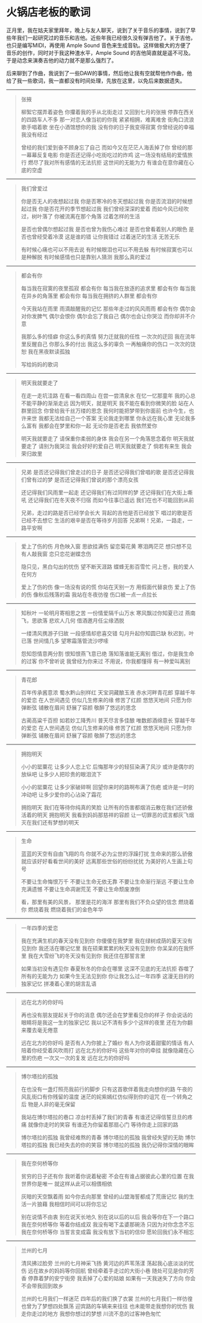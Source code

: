 # 火锅店老板的歌词

[annotation]: <id> (c7b511b8-332d-444c-ab16-07f47c6d3ac5)
[annotation]: <status> (protect)
[annotation]: <create_time> (2019-03-13 17:37:49)
[annotation]: <category> (心情随笔)
[annotation]: <tags> (歌词)
[annotation]: <url> (http://blog.ccyg.studio/article/c7b511b8-332d-444c-ab16-07f47c6d3ac5)

正月里，我在姑夫家里拜年，晚上与友人聊天，说到了关于音乐的事情，说到了早些年我们一起研究过的音乐和吉他。近些年我已经很久没有弹吉他了。关于吉他，也只是编写MIDI，再使用 Ample Sound 音色来生成音轨。这样做极大的方便了音乐的创作，同时对于我这种渣水平，Ample Sound 的吉他简直就是遥不可及。于是动念来演奏吉他的动力就不是那么强烈了。

后来聊到了作曲，我说到了一些DAW的事情，然后他让我有空就帮他作作曲，他给了我一些歌词，我一直都没有时间处理，先放在这里，以免后来数据遗失。

---

>张掖
>
>柳絮它摆弄着姿色
你攥着我的手从北街走过
又回到七月的张掖
停靠在西关的四路车人不多
那一对恋人像当初的你我
紧紧相拥，难离难舍
街角口流浪歌手唱着歌
坐在小酒馆想你的我
没有你的日子我变得寂寞
你曾经说的幸福我没有经过
>
>曾经的我们爱到奋不顾身忘了自己
而如今又在茫茫人海丢掉了你
曾经的那一幕幕反复电影
你是否还记得小吃街吃过的炸鸡
这一场没有结局的爱情旅行
燃尽了我对所有感情的无法抗拒
这世间的无能为力
有谁会在意你藏在心底的空虚

---

>我们曾爱过
>
>你是否无人的夜想起过我
你是否寒冷的冬天想起过我
你是否流泪的时候想起过我
你是否花开的季节想起过我
我们曾经深深的爱着
而如今风已经吹过，树叶落了
你被流离在那个角落
过着怎样的生活
>
>是否也曾偶尔想起过我
是否也曾为我伤心难过
是否也曾看着别人的眼色
是否也曾经受着冷漠
这是谁的错
让你我错过
过着迷茫的生活
无苦无乐
>
>有时候心痛也可以不用去说
有时候眼泪也可以不用去躲
有时候寂寞也可以是种解脱
有时候感情也只是靠别人猜测
我那么真的爱过

---

>都会有你
>
>每当我在寂寞的夜里孤寂
都会有你
每当我在放逐的追求里
都会有你
每当我在异乡的角落里
都会有你
每当我在拥挤的人群里
都会有你
>
>今天我站在雨里
雨滴敲醒我的记忆
那些年走过的风风雨雨
都会有你
偶尔会对你发脾气
偶尔会恨你
偶尔会忘了我自己
偶尔也会让你哭泣
而你却并不介意
>
>我那么多的怪癖
你这么多的真情
努力迁就我的任性
一次次的迂回
我在流年里反醒自己
你那么多的付出
我这么多的辜负
一再触痛你的伤口
一次次的饶恕
我在黑夜默读孤独
>
>写给妈妈的歌词

---

>明天我就要走了
>
>在走一走坑洼路
在看一看四周山
在尝一尝清泉水
在忆一忆那童年
我的心总不能平静的渐渐走远
因为明天，就是明天
我不能在看到你微笑的脸
站在人群里回念
你曾给我千丝万缕的思念
我何时能把梦带到你面前
也许今生，也许来世
我都无法给自己一个答案
无论我走到哪里
你永远在我心里
无论我多么富有
我都会在梦里和你一起
无论你是否老去
我依然爱你
>
>明天我就要走了
请保重你柔弱的身体
我会在另一个角落思念着你
明天我就要走了
请别为我哭泣
我会好好的爱自己
明天我就要走了
倘若有来生
我会荣归故里

---

>兄弟
>是否还记得我们曾走过的日子
是否还记得我们曾唱的歌
是否还记得我们曾有过的梦
是否还记得我们曾说的那个漂亮女孩
>
>还记得我们风雨里一起走
还记得我们有过同样的梦
还记得我们在大街上嘶吼
还记得我们在冬天夜不归宿
而如今往事已遥远
我们在也不可能回到从前
>
>兄弟，走过的路是否已经学会长大
背起的吉他是否已经放下
唱过的歌是否已经不去想它
生活的艰辛是否在等待岁月回答
兄弟啊！兄弟，一路走，一路平安啊

---
>
>爱上了伤的伤
月色映入窗
思欲挂满伤
留恋菊花黄
寒泪两茫茫
想只想不见有人敲我窗
恋只恋花谢蝶念伤
>
>隐只见，黑白勾出的忧伤
望不断天涯路
蝶蜂无影百雪忙
问上苍，我的爱人在何方
>
>爱上了伤的伤
像一场没有说的慌
你站在天别一方
用假面代替哀伤
爱上了伤的伤
像秋后残落的霜
我站在冬夜彷徨
伤口被一点一点拉长

---

>知秋叶
一轮明月寄相思之苦
一份情爱隔千山万水
寒风飘过你知夏已过
燕南飞，思欲落
悲欢人几何
借酒邀月任尘缘洒脱
>
>一缕清风携游子归故
一段感情却悲喜交错
勾月升起你知圆已缺
秋迟到，叶已落
世间情几多
望寒霜落管流沙啰嗦
>
>怨知怨情意两分割
恨知恨燕飞意已绝
落知落谁能无离别
借过，你是我生命的过客
你不曾听说
我曾经为你来过
不用说，你我都懂得
有一种爱叫离别

---

>青花郎
>
>百年传承酱意浓
蜀水黔山别样红
天宝洞藏酿玉液
赤水河畔青花郎
穿越千年的爱恋
在人世间遇见
仿似几生修来的缘
修苦了红颜
悠悠天地间
只愿为你弹断弦
铺散在眉间
舒展了容颜
敬醉了悠远的思念
>
>古蔺高粱千百担
如若妙工降秀川
普天尽言多佳酿
唯数郎酒绵意长
穿越千年的爱恋
在人世间遇见
仿似几生修来的缘
修苦了红颜
悠悠天地间
只愿为你弹断弦
铺散在眉间
舒展了容颜
敬醉了悠远的思念

---

>拥抱明天
>
>小小的罂粟花
让多少人恋上它
后悔那年少的轻狂染满了风沙
或许是偶尔的放纵吧
让多少人把珍贵的眼泪流下
>
>小小的罂粟花
让多少家破碎啊
回望你来时的路啊布满了伤疤
或许是一时的冲动吧
让多少爱你的心沾染了霜花
>
>拥抱明天
我们在等待你纯真的笑脸
让所有的伤害都烟消云散在我们还骄傲活着的明天
拥抱明天
我看到妈妈那慈祥的容颜
让一切罪恶的谎言都灰飞烟灭在我们还有梦想的明天

---

>生命
>
>蓝蓝的天空有自由飞翔的鸟
你就不必为尘世的浮躁打扰
生命来的那么骄傲
就应该好好看看世间的美好
远离那些世俗的纷纷扰扰
为美好的人生画上句号
>
>不要让生命悔恨万千
不要让生命无依无靠
不要让生命渐行渐远
不要让生命充满遗憾
不要让生命凋谢荒芜
不要让生命颓废潦倒
>
>看，那里有美的风景，
那里是花的海洋
那里有我们不负众望的信念
燃烧着你
燃烧着我
燃烧着我们的金色年华

---

>一年四季的爱恋
>
>我在充满生机的春天没有见到你
你傻傻在我梦里
我在绿树成荫的夏天没有见到你
我还活在哪记忆里
我在硕果累累的秋天没有见到你
你呆呆的在我怀里
我在大雪纷飞的冬天没有见到你
我还住在那誓言里
>
>如果当初没有遇见你
春夏秋冬的你会在哪里
这深不见底的无法抗拒
吞噬了所有的无能为力
如果今生无法见到你
你让我怎么过一年四季
这漫无目的的独家记忆
拼凑着心里的胡言乱语

---

>远在北方的你好吗
>
>再也没有朋友提起关于你的消息
偶尔还会在梦里看见你的样子
你会说话的眼睛将是我这一生的独家记忆
我以记不清有多少个这样的夜里
还在为你翻来覆去毫无倦意
>
>远在北方的你好吗
是否有人为你披上了婚纱
有人为你说着甜蜜的情话
有人陪着你经受着风吹雨打
远在北方的你好吗
这些年对你的牵挂
就像隐藏在心里的伤疤
一次又一次的复发
远在北方的你好吗

---

>博尔塔拉的孤独
>
>在也没有一盏灯照亮我前行的脚步
只有这首歌伴着我走向想你的路
午夜的风乱街口有你残留的温度
迷茫的姹紫嫣红仿似得到你的诅咒
在一个转角之后
物是人非的毫无保留
>
>我站在博尔塔拉的巷口
凉台村丢掉了我们的青春
有谁还记得信誓旦旦的疼痛
就像你走时的笑容
有谁还为你留着那扇心门
等待你走上回家的路
>
>博尔塔拉的孤独
我曾经难熬的青春
博尔塔拉的孤独
我曾经失望的无助
博尔塔拉的孤独
我已经失去的你的笑容
博尔塔拉的孤独
我仍记得你深情的眼眸

---

>我在奈何桥等你
>
>贫穷的日子还有你
我听着你说着秘密
不会在有谁占据彼此心里的位置
在我世界你是唯一
就这样从此可以相偎相依
>
>灰暗的天空飘着雨
如今你去向那里
曾经的山盟海誓都成了荒唐记忆
我的生活一片狼藉
我相信时间可以将你忘记
>
>别在说情不由衷
别在说天长地久
别在说以后的以后
我会等你在下一个路口
我在奈何桥等你
等着你结成双
我没有喝下孟婆那碗汤
只因为对你念念不忘
我在奈何桥等你
当誓言变成霜
我没有放下当初的信仰
愿轮回我们永不相忘

---

>兰州的七月
>
>清风拂过脸旁
兰州的七月神采飞扬
黄河边的芦苇荡漾
荡起我心底淡淡的忧伤
远在故乡的妈妈等你回航
曾经牵着手走过的大街小巷
随处可见是你的芳香
停靠着梦的安宁街旁
我丢掉了心爱的姑娘
如果有一天我迷失了方向
你会不会带我回到故乡
>
>兰州的七月我们一样迷茫
四年后的我们换了衣裳
兰州的七月我们一样彷徨
也曾为了梦想四处飘荡
迎宾路的车辆来来往往
也未能带走我想你的忧伤
我走你走过的地方
我想你想过的梦想
川流不息的过客神色匆忙

